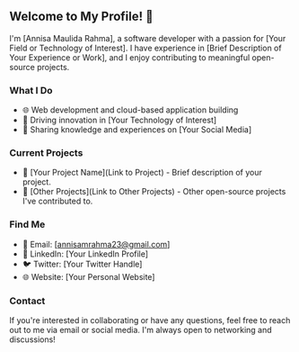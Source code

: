 
## Welcome to My Profile! 👋

I'm [Annisa Maulida Rahma], a software developer with a passion for [Your Field or Technology of Interest]. I have experience in [Brief Description of Your Experience or Work], and I enjoy contributing to meaningful open-source projects.

### What I Do

- 🌐 Web development and cloud-based application building
- 🚀 Driving innovation in [Your Technology of Interest]
- 💬 Sharing knowledge and experiences on [Your Social Media]

### Current Projects

- 📁 [Your Project Name](Link to Project) - Brief description of your project.
- 🌟 [Other Projects](Link to Other Projects) - Other open-source projects I've contributed to.

### Find Me

- 📧 Email: [annisamrahma23@gmail.com]
- 💼 LinkedIn: [Your LinkedIn Profile]
- 🐦 Twitter: [Your Twitter Handle]
- 🌐 Website: [Your Personal Website]

### Contact

If you're interested in collaborating or have any questions, feel free to reach out to me via email or social media. I'm always open to networking and discussions!

